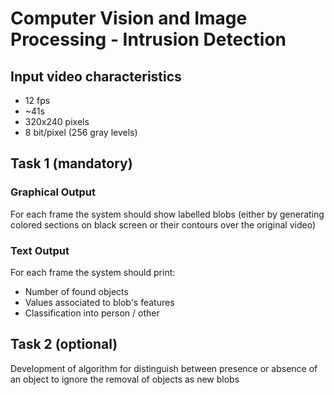 # Computer Vision and Image Processing - Intrusion Detection

## Input video characteristics
- 12 fps
- ~41s
- 320x240 pixels
- 8 bit/pixel (256 gray levels)

## Task 1 (mandatory)
### Graphical Output
For each frame the system should show labelled blobs (either by generating colored sections on black screen or their contours over the original video)
### Text Output
For each frame the system should print:
- Number of found objects
- Values associated to blob's features
- Classification into person / other

## Task 2 (optional)
Development of algorithm for distinguish between presence or absence of an object to ignore the removal of objects as new blobs
